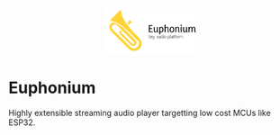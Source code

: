 <p align="center">
<img src="docs/images/euph_darkaware.svg" width="32%" />
</p>

# Euphonium

Highly extensible streaming audio player targetting low cost MCUs like ESP32.
